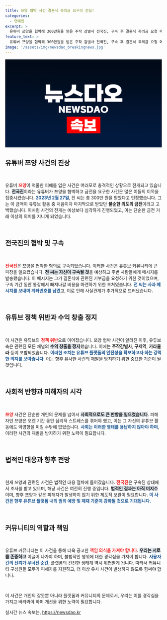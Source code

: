 ```yaml
---
title: 쯔양 협박 사건 결혼식 축의금 요구의 진실!
categories:
  - 연예인
excerpt: >
  유튜버 쯔양을 협박해 300만원을 받은 주작 감별사 전국진, 구속 후 결혼식 축의금 요청 메시지 논란! 그의 사과와 비극적인 행보는 과연 그에게 어떤 결과를 가져올까? 
feature_text: >
  유튜버 쯔양을 협박해 300만원을 받은 주작 감별사 전국진, 구속 후 결혼식 축의금 요청 메시지 논란! 그의 사과와 비극적인 행보는 과연 그에게 어떤 결과를 가져올까? 
image: '/assets/img/newsdao_breakingnews.jpg'
---
```


<p><img src="/assets/img/newsdao_breakingnews.jpg" alt="ontimetimes 속보" /></p>

<h2 data-ke-size="size26">유튜버 쯔양 사건의 진상</h2>

<p data-ke-size="size16">&nbsp;</p>

<p>유튜버 <b><span style="color: #ee2323;">쯔양</span></b>이 억울한 피해를 입은 사건은 여러모로 충격적인 상황으로 전개되고 있습니다. <b><span style="background-color: #21538527;">전국진</span></b>이라는 유튜버가 쯔양을 협박하고 금전을 요구한 사건은 많은 이들의 이목을 집중시켰습니다. <b><span style="color: #1a5490;">2023년 2월 27일</span></b>, 전 씨는 총 300만 원을 받았다고 인정했습니다. 그는 이 금액이 유튜브 활동 중 처음이자 마지막으로 받았던 <b>불순한 의도의 금전</b>이라고 고백했습니다. 이처럼 사건의 전개는 예상보다 심각하게 진행되었고, 이는 단순한 금전 거래 이상의 의미를 지니게 되었습니다.</p>

<p data-ke-size="size16">&nbsp;</p>

<h2 data-ke-size="size26">전국진의 협박 및 구속</h2>

<p data-ke-size="size16">&nbsp;</p>

<p><b><span style="color: #ee2323;">전국진</span></b>은 쯔양을 협박한 혐의로 구속되었습니다. 이러한 사건은 유튜브 커뮤니티에 큰 파장을 일으켰습니다. <b><span style="background-color: #21538527;">전 씨는 자신이 구속될 것</span></b>을 예상하고 주변 사람들에게 메시지를 발송했습니다. 이 메시지는 그가 결혼식에 관련된 기부금을 요청하기 위한 것이었으며, 구속 기간 동안 통장에서 빠져나갈 비용을 마련하기 위한 조처였습니다. <b><span style="color: #1a5490;">전 씨는 사과 메시지를 보내며 계좌번호를 남겼</span></b>고, 이로 인해 사실관계가 추가적으로 드러났습니다.</p>

<p data-ke-size="size16">&nbsp;</p>

<h2 data-ke-size="size26">유튜브 정책 위반과 수익 창출 정지</h2>

<p data-ke-size="size16">&nbsp;</p>

<p>이 사건은 유튜브의 <b><span style="color: #ee2323;">정책 위반</span></b>으로 이어졌습니다. 쯔양 협박 사건이 알려진 이후, 유튜브 측은 관련된 모든 채널의 <b><span style="background-color: #21538527;">수익 창출을 정지</span></b>했습니다. 이에는 <b>주작감별사</b>, <b>구제역</b>, <b>카라큘라</b> 등이 포함되었습니다. <b><span style="color: #1a5490;">이러한 조치는 유튜브 플랫폼의 안전성을 확보하고자 하는 강력한 의지를 보여줍니다.</span></b> 이는 향후 유사한 사건의 재발을 방지하기 위한 중요한 기준이 될 것입니다.</p>

<p data-ke-size="size16">&nbsp;</p>

<h2 data-ke-size="size26">사회적 반향과 피해자의 시각</h2>

<p data-ke-size="size16">&nbsp;</p>

<p><b><span style="color: #ee2323;">쯔양</span></b> 사건은 단순한 개인의 문제를 넘어서 <b><span style="background-color: #21538527;">사회적으로도 큰 반향을 일으켰습니다</span></b>. 피해자인 쯔양은 오랜 기간 동안 심리적 스트레스를 겪어야 했고, 이는 그 자신의 유튜브 활동에도 악영향을 미칠 수밖에 없었습니다. <b><span style="color: #1a5490;">사회는 이러한 행태를 용납하지 않아야 하며</span></b>, 이러한 사건의 재발을 방지하기 위한 노력이 필요합니다.</p>

<p data-ke-size="size16">&nbsp;</p>

<h2 data-ke-size="size26">법적인 대응과 향후 전망</h2>

<p data-ke-size="size16">&nbsp;</p>

<p>현재 쯔양과 관련된 사건은 법적인 대응 절차에 들어갔습니다. <b><span style="color: #ee2323;">전국진</span></b>은 구속된 상태에서 조사를 받고 있으며, 해당 사건은 여전히 진행 중입니다. <b><span style="background-color: #21538527;">법적인 결과는 아직 미지수</span></b>이며, 향후 쯔양과 같은 피해자가 발생하지 않기 위한 제도적 보완이 필요합니다. <b><span style="color: #1a5490;">이 사건은 향후 유튜브 플랫폼 내의 범죄 예방 및 제재 기준이 강화될 것으로 기대됩니다.</span></b></p>

<p data-ke-size="size16">&nbsp;</p>

<h2 data-ke-size="size26">커뮤니티의 역할과 책임</h2>

<p data-ke-size="size16">&nbsp;</p>

<p>유튜브 커뮤니티는 이 사건을 통해 더욱 공고한 <b><span style="color: #ee2323;">책임 의식을 가져야 합니다</span></b>. <b><span style="background-color: #21538527;">우리는 서로를 존중하고</span></b> 이끌어 나가야 하며, 불법적인 행위에 대한 경각심을 가져야 합니다. <b><span style="color: #1a5490;">사용자 간의 신뢰가 무너진 순간</span></b>, 플랫폼의 건전한 생태계 역시 위협받게 됩니다. 따라서 커뮤니티 구성원들 모두가 피해자를 지원하고, 더 이상 유사 사건이 발생하지 않도록 힘써야 합니다.</p>

<p data-ke-size="size16">&nbsp;</p>

<p>이 사건은 개인의 잘못뿐 아니라 플랫폼과 커뮤니티의 문제로서, 우리는 이를 경각심을 가지고 바라봐야 하며 개선을 위한 노력이 필요합니다.</p>
실시간 뉴스 속보는, <a href="https://newsdao.kr" rel="dofollow">https://newsdao.kr</a>



